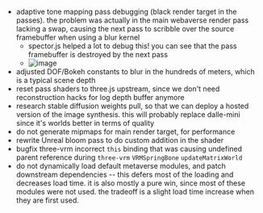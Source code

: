- adaptive tone mapping pass debugging (black render target in the passes). the problem was actually in the main webaverse render pass lacking a swap, causing the next pass to scribble over the source framebuffer when using a blur kernel
  - spector.js helped a lot to debug this! you can see that the pass framebuffer is destroyed by the next pass
  - ![image](https://user-images.githubusercontent.com/6926057/184946902-6053b12d-facb-4ed9-822e-3d203a93ea08.png)
- adjusted DOF/Bokeh constants to blur in the hundreds of meters, which is a typical scene depth
- reset pass shaders to three.js upstream, since we don't need reconstruction hacks for log depth buffer anymore
- research stable diffusion weights pull, so that we can deploy a hosted version of the image synthesis. this will probably replace dalle-mini since it's worlds better in terms of quality
- do not generate mipmaps for main render target, for performance
- rewrite Unreal bloom pass to do custom addition in the shader
- bugfix three-vrm incorrect `this` binding that was causing undefined parent reference during `three-vrm` `VRMSpringBone` `updateMatrixWorld`
- do not dynamically load default metaverse modules, and patch downstream dependencies -- this defers most of the loading and decreases load time. it is also mostly a pure win, since most of these modules were not used. the tradeoff is a slight load time increase when they are first used.